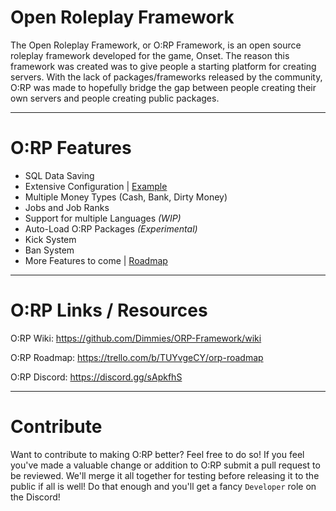 # Open Roleplay Framework
The Open Roleplay Framework, or O:RP Framework, is an open source roleplay framework developed for the game, Onset. The reason this framework was created was to give people a starting platform for creating servers. With the lack of packages/frameworks released by the community, O:RP was made to hopefully bridge the gap between people creating their own servers and people creating public packages.

***

# O:RP Features
* SQL Data Saving
* Extensive Configuration | [Example](https://imgur.com/a/SLkkZu2)
* Multiple Money Types (Cash, Bank, Dirty Money)
* Jobs and Job Ranks
* Support for multiple Languages _(WIP)_
* Auto-Load O:RP Packages _(Experimental)_
* Kick System
* Ban System
* More Features to come | [Roadmap](https://trello.com/b/TUYvgeCY/orp-roadmap)

***

# O:RP Links / Resources
O:RP Wiki: https://github.com/Dimmies/ORP-Framework/wiki

O:RP Roadmap: https://trello.com/b/TUYvgeCY/orp-roadmap

O:RP Discord: https://discord.gg/sApkfhS

***

# Contribute
Want to contribute to making O:RP better? Feel free to do so! If you feel you've made a valuable change or addition to O:RP submit a pull request to be reviewed. We'll merge it all together for testing before releasing it to the public if all is well! Do that enough and you'll get a fancy `Developer` role on the Discord!
